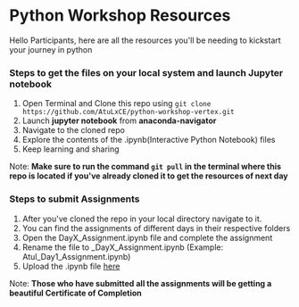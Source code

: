 # Python Workshop Resources

Hello Participants, here are all the resources you'll be needing to kickstart your journey in python

### Steps to get the files on your local system and launch Jupyter notebook
1. Open Terminal and Clone this repo using `git clone https://github.com/AtuLxCE/python-workshop-vertex.git`
2. Launch **jupyter notebook** from **anaconda-navigator**
3. Navigate to the cloned repo
4. Explore the contents of the .ipynb(Interactive Python Notebook) files
5. Keep learning and sharing

Note: **Make sure to run the command `git pull` in the terminal where this repo is located if you've already cloned it to get the resources of next day**

### Steps to submit Assignments
1. After you've cloned the repo in your local directory navigate to it.
2. You can find the assignments of different days in their respective folders
3. Open the DayX_Assignment.ipynb file and complete the assignment
5. Rename the file to <your name>_DayX_Assignment.ipynb (Example: Atul_Day1_Assignment.ipynb)
4. Upload the .ipynb file [here](https://forms.gle/aX8ABVz1ST9hU3mPA)

  Note: **Those who have submitted all the assignments will be getting a beautiful Certificate of Completion**
